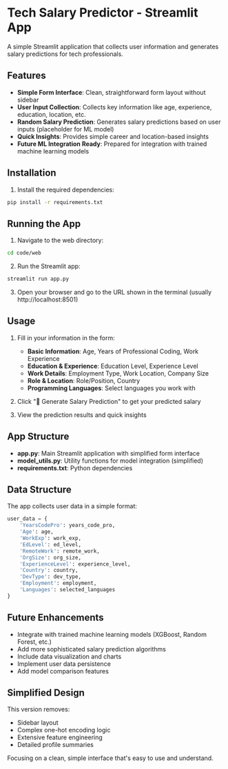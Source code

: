 # Tech Salary Predictor - Streamlit App

A simple Streamlit application that collects user information and generates salary predictions for tech professionals.

## Features

- **Simple Form Interface**: Clean, straightforward form layout without sidebar
- **User Input Collection**: Collects key information like age, experience, education, location, etc.
- **Random Salary Prediction**: Generates salary predictions based on user inputs (placeholder for ML model)
- **Quick Insights**: Provides simple career and location-based insights
- **Future ML Integration Ready**: Prepared for integration with trained machine learning models

## Installation

1. Install the required dependencies:
```bash
pip install -r requirements.txt
```

## Running the App

1. Navigate to the web directory:
```bash
cd code/web
```

2. Run the Streamlit app:
```bash
streamlit run app.py
```

3. Open your browser and go to the URL shown in the terminal (usually http://localhost:8501)

## Usage

1. Fill in your information in the form:
   - **Basic Information**: Age, Years of Professional Coding, Work Experience
   - **Education & Experience**: Education Level, Experience Level
   - **Work Details**: Employment Type, Work Location, Company Size
   - **Role & Location**: Role/Position, Country
   - **Programming Languages**: Select languages you work with

2. Click "🚀 Generate Salary Prediction" to get your predicted salary

3. View the prediction results and quick insights

## App Structure

- **app.py**: Main Streamlit application with simplified form interface
- **model_utils.py**: Utility functions for model integration (simplified)
- **requirements.txt**: Python dependencies

## Data Structure

The app collects user data in a simple format:

```python
user_data = {
    'YearsCodePro': years_code_pro,
    'Age': age,
    'WorkExp': work_exp,
    'EdLevel': ed_level,
    'RemoteWork': remote_work,
    'OrgSize': org_size,
    'ExperienceLevel': experience_level,
    'Country': country,
    'DevType': dev_type,
    'Employment': employment,
    'Languages': selected_languages
}
```

## Future Enhancements

- Integrate with trained machine learning models (XGBoost, Random Forest, etc.)
- Add more sophisticated salary prediction algorithms
- Include data visualization and charts
- Implement user data persistence
- Add model comparison features

## Simplified Design

This version removes:
- Sidebar layout
- Complex one-hot encoding logic
- Extensive feature engineering
- Detailed profile summaries

Focusing on a clean, simple interface that's easy to use and understand. 